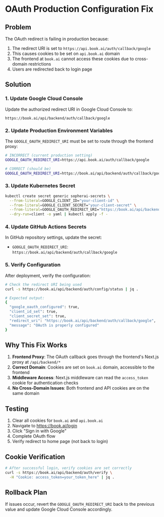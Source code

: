 # OAuth Production Configuration Fix

## Problem
The OAuth redirect is failing in production because:
1. The redirect URI is set to `https://api.book.ai/auth/callback/google`
2. This causes cookies to be set on `api.book.ai` domain
3. The frontend at `book.ai` cannot access these cookies due to cross-domain restrictions
4. Users are redirected back to login page

## Solution

### 1. Update Google Cloud Console
Update the authorized redirect URI in Google Cloud Console to:
```
https://book.ai/api/backend/auth/callback/google
```

### 2. Update Production Environment Variables

The `GOOGLE_OAUTH_REDIRECT_URI` must be set to route through the frontend proxy:

```bash
# INCORRECT (current production setting)
GOOGLE_OAUTH_REDIRECT_URI=https://api.book.ai/auth/callback/google

# CORRECT (should be)
GOOGLE_OAUTH_REDIRECT_URI=https://book.ai/api/backend/auth/callback/google
```

### 3. Update Kubernetes Secret

```bash
kubectl create secret generic sopherai-secrets \
  --from-literal=GOOGLE_CLIENT_ID="your-client-id" \
  --from-literal=GOOGLE_CLIENT_SECRET="your-client-secret" \
  --from-literal=GOOGLE_OAUTH_REDIRECT_URI="https://book.ai/api/backend/auth/callback/google" \
  --dry-run=client -o yaml | kubectl apply -f -
```

### 4. Update GitHub Actions Secrets

In GitHub repository settings, update the secret:
- `GOOGLE_OAUTH_REDIRECT_URI`: `https://book.ai/api/backend/auth/callback/google`

### 5. Verify Configuration

After deployment, verify the configuration:

```bash
# Check the redirect URI being used
curl -s https://book.ai/api/backend/auth/config/status | jq .

# Expected output:
{
  "google_oauth_configured": true,
  "client_id_set": true,
  "client_secret_set": true,
  "redirect_uri": "https://book.ai/api/backend/auth/callback/google",
  "message": "OAuth is properly configured"
}
```

## Why This Fix Works

1. **Frontend Proxy**: The OAuth callback goes through the frontend's Next.js proxy at `/api/backend/*`
2. **Correct Domain**: Cookies are set on `book.ai` domain, accessible to the frontend
3. **Middleware Access**: Next.js middleware can read the `access_token` cookie for authentication checks
4. **No Cross-Domain Issues**: Both frontend and API cookies are on the same domain

## Testing

1. Clear all cookies for `book.ai` and `api.book.ai`
2. Navigate to https://book.ai/login
3. Click "Sign in with Google"
4. Complete OAuth flow
5. Verify redirect to home page (not back to login)

## Cookie Verification

```bash
# After successful login, verify cookies are set correctly
curl -s https://book.ai/api/backend/auth/verify \
  -H "Cookie: access_token=your_token_here" | jq .
```

## Rollback Plan

If issues occur, revert the `GOOGLE_OAUTH_REDIRECT_URI` back to the previous value and update Google Cloud Console accordingly.